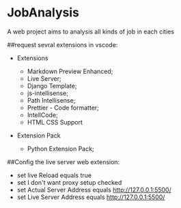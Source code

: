 # JobAnalysis
A web project aims to analysis all kinds of job in each cities

##request sevral extensions in vscode:

- Extensions
	* Markdown Preview Enhanced;
	* Live Server;
	* Django Template;
	* js-intellisense;
	* Path Intellisense;
	* Prettier - Code formatter;
	* IntellCode;
	* HTML CSS Support

- Extension Pack
	* Python Extension Pack;

##Config the live server web extension:

- set live Reload equals true
- set I don't want proxy setup checked
- set Actual Server Address equals http://127.0.0.1:5500/
- set Live Server Address equals http://127.0.0.1:5500/
